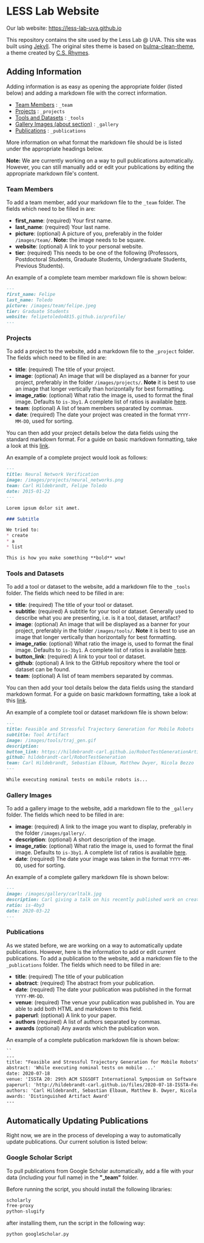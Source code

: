 # LESS Lab Website

Our lab website: https://less-lab-uva.github.io

This repository contains the site used by the Less Lab @ UVA. This site was built using [Jekyll](https://jekyllrb.com). The original sites theme is based on [bulma-clean-theme](https://github.com/chrisrhymes/bulma-clean-theme), a theme created by [C.S. Rhymes](https://dev.to/chrisrhymes). 

## Adding Information

Adding information is as easy as opening the appropriate folder (listed below) and adding a markdown file with the correct information. 

* [Team Members](./_team) :  `_team`
* [Projects](./_projects) :  `_projects`
* [Tools and Datasets](./_tools) :  `_tools`
* [Gallery Images (about section)](./_gallery) :  `_gallery`
* [Publications](./_publications) :  `_publications`

More information on what format the markdown file should be is listed under the appropriate headings below.

**Note:** We are currently working on a way to pull publications automatically. However, you can still manually add or edit your publications by editing the appropriate markdown file's content.


### Team Members

To add a team member, add your markdown file to the `_team` folder. The fields which need to be filled in are:

* **first_name**: (required) Your first name.
* **last_name**: (required) Your last name.
* **picture**: (optional) A picture of you, preferably in the folder `/images/team/`. **Note:** the image needs to be square.
* **website**: (optional) A link to your personal website.
* **tier**: (required) This needs to be one of the following (Professors, Postdoctoral Students, Graduate Students, Undergraduate Students, Previous Students).

An example of a complete team member markdown file is shown below:

```markdown
---
first_name: Felipe
last_name: Toledo
picture: /images/team/felipe.jpeg
tier: Graduate Students
website: felipetoledo4815.github.io/profile/
---
```

### Projects

To add a project to the website, add a markdown file to the `_project` folder. The fields which need to be filled in are:

* **title**: (required) The title of your project.
* **image**: (optional) An image that will be displayed as a banner for your project, preferably in the folder `/images/projects/`. **Note** it is best to use an image that longer vertically than horizontally for best formatting.
* **image_ratio**: (optional) What ratio the image is, used to format the final image. Defaults to `is-3by1`. A complete list of ratios is available [here](https://bulma.io/documentation/elements/image/).
* **team**: (optional) A list of team members separated by commas.
* **date**: (required) The date your project was created in the format `YYYY-MM-DD`, used for sorting.

You can then add your project details below the data fields using the standard markdown format. For a guide on basic markdown formatting, take a look at this [link](https://www.markdownguide.org/cheat-sheet).

An example of a complete project would look as follows:

```markdown
---
title: Neural Network Verification
image: /images/projects/neural_networks.png
team: Carl Hildebrandt, Felipe Toledo
date: 2015-01-22
---

Lorem ipsum dolor sit amet.

### Subtitle

We tried to:
* create
* a
* list

This is how you make something **bold** wow!
```

### Tools and Datasets

To add a tool or dataset to the website, add a markdown file to the `_tools` folder. The fields which need to be filled in are:

* **title**: (required) The title of your tool or dataset.
* **subtitle**: (required) A subtitle for your tool or dataset. Generally used to describe what you are presenting, i.e. is it a tool, dataset, artifact?
* **image**: (optional) An image that will be displayed as a banner for your project, preferably in the folder `/images/tools/`. **Note** it is best to use an image that longer vertically than horizontally for best formatting.
* **image_ratio**: (optional) What ratio the image is, used to format the final image. Defaults to `is-3by1`. A complete list of ratios is available [here](https://bulma.io/documentation/elements/image/).
* **button_link**: (required) A link to your tool or dataset.
* **github**: (optional) A link to the GitHub repository where the tool or dataset can be found.
* **team**: (optional) A list of team members separated by commas.

You can then add your tool details below the data fields using the standard markdown format. For a guide on basic markdown formatting, take a look at this [link](https://www.markdownguide.org/cheat-sheet).


An example of a complete tool or dataset markdown file is shown below:

```markdown
---
title: Feasible and Stressful Trajectory Generation for Mobile Robots
subtitle: Tool Artifact
image: /images/tools/traj_gen.gif
description: 
button_link: https://hildebrandt-carl.github.io/RobotTestGenerationArtifact/
github: hildebrandt-carl/RobotTestGeneration
team: Carl Hildebrandt, Sebastian Elbaum, Matthew Dwyer, Nicola Bezzo
---

While executing nominal tests on mobile robots is...
```

### Gallery Images

To add a gallery image to the website, add a markdown file to the `_gallery` folder. The fields which need to be filled in are:

* **image**: (required) A link to the image you want to display, preferably in the folder `/images/gallery/`. 
* **description**: (optional) A short description of the image.
* **image_ratio**: (optional) What ratio the image is, used to format the final image. Defaults to `is-3by1`. A complete list of ratios is available [here](https://bulma.io/documentation/elements/image/).
* **date**: (required) The date your image was taken in the format `YYYY-MM-DD`, used for sorting.

An example of a complete gallery markdown file is shown below:

```markdown
---
image: /images/gallery/carltalk.jpg
description: Carl giving a talk on his recently published work on creating stressful trajectories for robots.
ratio: is-4by3
date: 2020-03-22
---
```

### Publications

As we stated before, we are working on a way to automatically update publications. However, here is the information to add or edit current publications. To add a publication to the website, add a markdown file to the `_publications` folder. The fields which need to be filled in are:

* **title**: (required) The title of your publication
* **abstract**: (required) The abstract from your publication.
* **date**: (required) The date your publication was published in the format `YYYY-MM-DD`.
* **venue**: (required) The venue your publication was published in. You are able to add both HTML and markdown to this field. 
* **paperurl**: (optional) A link to your paper.
* **authors** (required) A list of authors separated by commas.
* **awards** (optional) Any awards which the publication won.

An example of a complete publication markdown file is shown below:

```markdown
``
---
title: "Feasible and Stressful Trajectory Generation for Mobile Robots"
abstract: 'While executing nominal tests on mobile ...'
date: 2020-07-18
venue: 'ISSTA 20: 29th ACM SIGSOFT International Symposium on Software Testing and Analysis Proceedings (<a href="https://conf.researchr.org/details/issta-2020/issta-2020-papers/27/Feasible-and-Stressful-Trajectory-Generation-for-Mobile-Robots">ISSTA</a>)'
paperurl: 'http://hildebrandt-carl.github.io/files/2020-07-18-ISSTA-Feasible.pdf'
authors: 'Carl Hildebrandt, Sebastian Elbaum, Matthew B. Dwyer, Nicola Bezzo'
awards: 'Distinguished Artifact Award'
---
```

## Automatically Updating Publications

Right now, we are in the process of developing a way to automatically update publications. Our current solution is listed below:

### Google Scholar Script

To pull publications from Google Scholar automatically, add a file with your data (including your full name) in the **"_team"** folder. 

Before running the script, you should install the following libraries:

```python
scholarly
free-proxy
python-slugify
```

after installing them, run the script in the following way:

```console
python googleScholar.py
```

